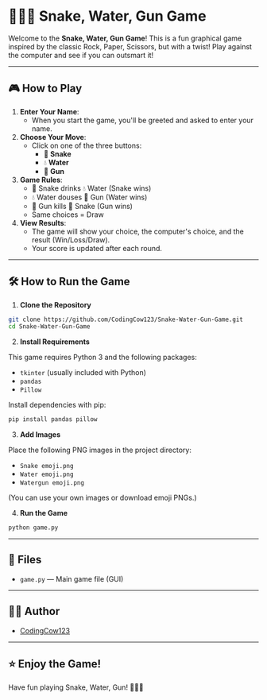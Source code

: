 # 🐍💧🔫 Snake, Water, Gun Game

Welcome to the **Snake, Water, Gun Game**! This is a fun graphical game inspired by the classic Rock, Paper, Scissors, but with a twist! Play against the computer and see if you can outsmart it!

---

## 🎮 How to Play

1. **Enter Your Name**: 
   - When you start the game, you'll be greeted and asked to enter your name.
2. **Choose Your Move**:
   - Click on one of the three buttons:
     - 🐍 **Snake**
     - 💧 **Water**
     - 🔫 **Gun**
3. **Game Rules**:
   - 🐍 Snake drinks 💧 Water (Snake wins)
   - 💧 Water douses 🔫 Gun (Water wins)
   - 🔫 Gun kills 🐍 Snake (Gun wins)
   - Same choices = Draw
4. **View Results**:
   - The game will show your choice, the computer's choice, and the result (Win/Loss/Draw).
   - Your score is updated after each round.

---

## 🛠️ How to Run the Game

1. **Clone the Repository**

```bash
git clone https://github.com/CodingCow123/Snake-Water-Gun-Game.git
cd Snake-Water-Gun-Game
```

2. **Install Requirements**

This game requires Python 3 and the following packages:
- `tkinter` (usually included with Python)
- `pandas`
- `Pillow`

Install dependencies with pip:

```bash
pip install pandas pillow
```

3. **Add Images**

Place the following PNG images in the project directory:
- `Snake emoji.png`
- `Water emoji.png`
- `Watergun emoji.png`

(You can use your own images or download emoji PNGs.)

4. **Run the Game**

```bash
python game.py
```

---

## 📂 Files

- `game.py` — Main game file (GUI)

---

## 🙋‍♂️ Author

- [CodingCow123](https://github.com/CodingCow123)

---

## ⭐️ Enjoy the Game!

Have fun playing Snake, Water, Gun! 🐍💧🔫

